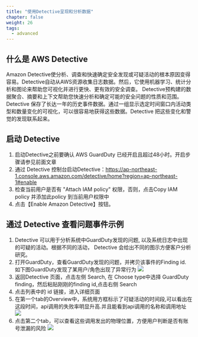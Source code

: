 ```yaml
---
title: "使用Detective呈现和分析数据"
chapter: false
weight: 26
tags:
  - advanced
---
```


## 什么是 AWS Detective
Amazon Detective使分析、调查和快速确定安全发现或可疑活动的根本原因变得容易。Detective自动从AWS资源收集日志数据。然后，它使用机器学习、统计分析和图论来帮助您可视化并进行更快、更有效的安全调查。
Detective预构建的数据聚合、摘要和上下文帮助您快速分析和确定可能的安全问题的性质和范围。Detective 保存了长达一年的历史事件数据。通过一组显示选定时间窗口内活动类型和数量变化的可视化，可以很容易地获得这些数据。Detective 把这些变化和警觉的发现联系起来。

## 启动 Detective
1. 启动Detective之前要确认 AWS GuardDuty 已经开启且超过48小时。开启步骤请参见前面文章
2. 通过 Detective 控制台启动Detective：https://ap-northeast-1.console.aws.amazon.com/detective/home?region=ap-northeast-1#enable
3. 检查当前用户是否有 "Attach IAM policy" 权限，否则，点击Copy IAM policy 并添加此policy 到当前用户权限中
4. 点击【Enable Amazon Detective】按钮。


## 通过 Detective 查看问题事件示例
1. Detective 可以用于分析系统中GuardDuty发现的问题, 以及系统日志中出现的可疑的活动。根据不同的活动， Detective 会给出不同的图示方便客户分析研究。
2. 打开GuardDuty，查看GuardDuty发现的问题，并拷贝该事件的Finding id. 如下图GuardDuty发现了某用户/角色出现了异常行为
![](/images/2.OperationMonitor/guardduty_finding.jpg)
3. 返回Detective 页面，点击左侧 Search, 在 Choose type中选择 GuardDuty finding，然后粘贴刚刚的finding id,点击右侧 Search
4. 点击列表中的 id 链接，进入详细页面
5. 在第一个tab的Overview中，系统用方框标示了可疑活动的时间段,可以看出在这段时间，api调用的失败率明显升高.并且能看到api调用的名称和调用地址
![](/images/2.OperationMonitor/detective_1.jpg)
6. 点击第二个tab，可以查看这些调用发出的物理位置，方便用户判断是否有账号泄漏的风险
![](/images/2.OperationMonitor/detective_2.jpg)